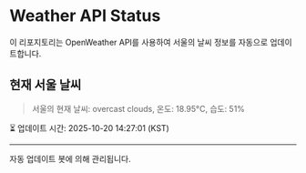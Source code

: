 
# Weather API Status

이 리포지토리는 OpenWeather API를 사용하여 서울의 날씨 정보를 자동으로 업데이트합니다.

## 현재 서울 날씨
> 서울의 현재 날씨: overcast clouds, 온도: 18.95°C, 습도: 51%

⏳ 업데이트 시간: 2025-10-20 14:27:01 (KST)

---
자동 업데이트 봇에 의해 관리됩니다.
